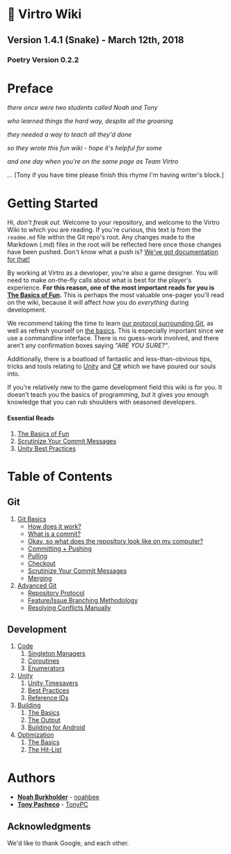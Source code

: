 # :snake: Virtro Wiki

## Version 1.4.1 (Snake) - March 12th, 2018

### Poetry Version 0.2.2

# Preface
*there once were two students called Noah and Tony*

*who learned things the hard way, despite all the groaning*

*they needed a way to teach all they'd done*

*so they wrote this fun wiki - hope it's helpful for some*

*and one day when you're on the same page as Team Virtro*

*...* [Tony if you have time please finish this rhyme I'm having writer's block.]

# Getting Started

Hi, *don't freak out*. Welcome to your repository, and welcome to the Virtro Wiki to which you are reading. If you're curious, this text is from the `readme.md` file within the Git repo's root. Any changes made to the Markdown (.md) files in the root will be reflected here once those changes have been pushed. Don't know what a push is? [We've got documentation for that!](git.md#committing-pushing)

By working at Virtro as a developer, you're also a game designer. You will need to make on-the-fly calls about what is best for the player's experience. **For this reason, one of the most important reads for you is [The Basics of Fun](development.md#the-basics-of-fun).** This is perhaps the most valuable one-pager you'll read on the wiki, because it will affect how you do *everything* during development.

We recommend taking the time to learn [our protocol surrounding Git](git.md#repository-protocol), as well as refresh yourself on [the basics](git.md#-git-basics). This is especially important since we use a commandline interface. There is no guess-work involved, and there aren't any confirmation boxes saying *"ARE YOU SURE?"*.

Additionally, there is a boatload of fantastic and less-than-obvious tips, tricks and tools relating to [Unity](development.md#-unity) and [C#](development.md#-code) which we have poured our souls into.

If you're relatively new to the game development field this wiki is for you. It doesn't teach you the basics of programming, but it gives you enough knowledge that you can rub shoulders with seasoned developers.

#### Essential Reads

1. [The Basics of Fun](development.md#the-basics-of-fun)
2. [Scrutinize Your Commit Messages](development.md#scrutinize-your-commit-messages)
3. [Unity Best Practices](development.md#best-practices)

# Table of Contents

## Git

1. [Git Basics](git.md#-git-basics)
    * [How does it work?](git.md#how-does-it-work)
    * [What is a commit?](git.md#what-is-a-commit)
    * [Okay, so what does the repository look like on my computer?](git.md#okay-so-what-does-the-repository-look-like-on-my-computer)
    * [Committing + Pushing](git.md#committing-pushing)
    * [Pulling](git.md#pulling)
    * [Checkout](git.md#checkout)
    * [Scrutinize Your Commit Messages](git.md#scrutinize-your-commit-messages)
    * [Merging](git.md#merging)
2. [Advanced Git](git.md#-advanced-git)
    * [Repository Protocol](git.md#respository-protocol)
    * [Feature/Issue Branching Methodology](git.md#featureissue-branching-methodology)
    * [Resolving Conflicts Manually](git.md#resolving-conflicts-manually)


## Development

1. [Code](development.md#-code)
    1. [Singleton Managers](development.md#singleton-managers)
    2. [Coroutines](development.md#coroutines)
    3. [Enumerators](development.md#enumerators)
2. [Unity](development.md#-unity)
    1. [Unity Timesavers](development.md#unity-timesavers)
    2. [Best Practices](development.md#best-practices)
    3. [Reference IDs](development.md#reference-ids)
3. [Building](building.md)
    1. [The Basics](building.md#the-basics)
    2. [The Output](building.md#the-output)
    3. [Building for Android](building.md#building-for-android)
4. [Optimization](optimization.md)
    1. [The Basics](optimization.md#the-basics)
    2. [The Hit-List](optimization.md#noahs-hit-list)



# Authors

* [**Noah Burkholder**](https://www.linkedin.com/in/nburkhol) - [noahbee](https://gitlab.com/noahbee)
* [**Tony Pacheco**](https://www.linkedin.com/in/tony-pacheco) - [TonyPC](https://gitlab.com/TonyPC)

## Acknowledgments
We'd like to thank Google, and each other.
